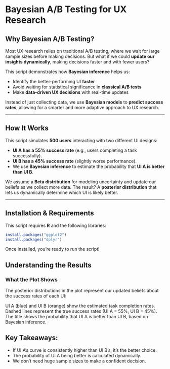 # Bayesian A/B Testing for UX Research  

## Why Bayesian A/B Testing?  
Most UX research relies on traditional A/B testing, where we wait for large sample sizes before making decisions. But what if we could **update our insights dynamically**, making decisions faster and with fewer users?  

This script demonstrates how **Bayesian inference** helps us:  
- Identify the better-performing UI **faster**  
- Avoid waiting for statistical significance in **classical A/B tests**  
- Make **data-driven UX decisions** with real-time updates  

Instead of just collecting data, we use **Bayesian models** to **predict success rates**, allowing for a smarter and more adaptive approach to UX research.  

---

## How It Works  
This script simulates **500 users** interacting with two different UI designs:  

- **UI A has a 55% success rate** (e.g., users completing a task successfully).  
- **UI B has a 45% success rate** (slightly worse performance).  
- We use **Bayesian inference** to estimate the probability that **UI A is better than UI B**.  

We assume a **Beta distribution** for modeling uncertainty and update our beliefs as we collect more data. The result? A **posterior distribution** that lets us dynamically determine which UI is likely better.  

---

## Installation & Requirements  
This script requires **R** and the following libraries:  

```r
install.packages("ggplot2")
install.packages("dplyr")
```

Once installed, you’re ready to run the script!

## Understanding the Results
### What the Plot Shows
The posterior distributions in the plot represent our updated beliefs about the success rates of each UI:

UI A (blue) and UI B (orange) show the estimated task completion rates.
Dashed lines represent the true success rates (UI A = 55%, UI B = 45%).
The title shows the probability that UI A is better than UI B, based on Bayesian inference.

## Key Takeaways:
- If UI A’s curve is consistently higher than UI B’s, it’s the better choice.
- The probability of UI A being better is calculated dynamically.
- We don’t need huge sample sizes to make a confident decision.

